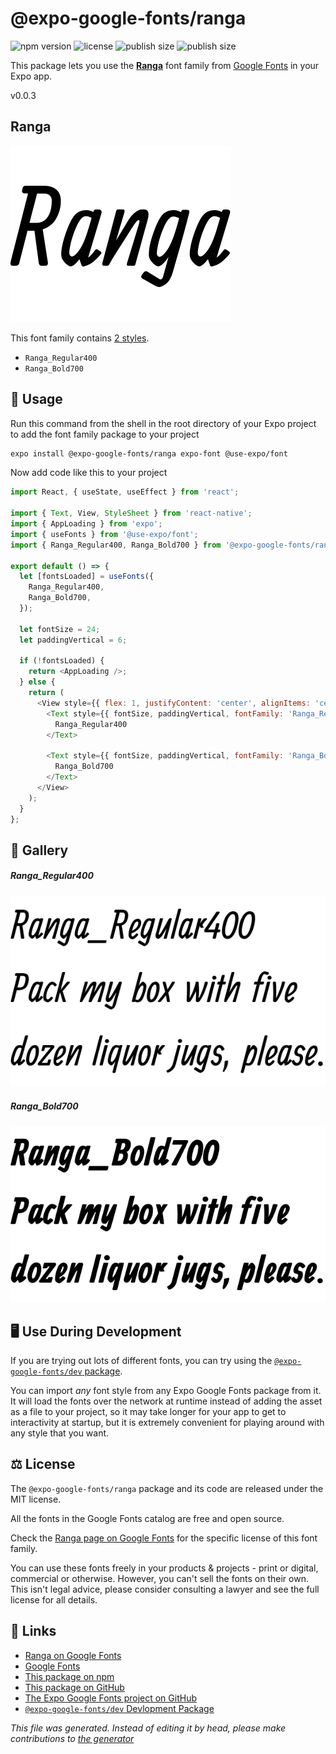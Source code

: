 # @expo-google-fonts/ranga

![npm version](https://flat.badgen.net/npm/v/@expo-google-fonts/ranga)
![license](https://flat.badgen.net/github/license/expo/google-fonts)
![publish size](https://flat.badgen.net/packagephobia/install/@expo-google-fonts/ranga)
![publish size](https://flat.badgen.net/packagephobia/publish/@expo-google-fonts/ranga)

This package lets you use the [**Ranga**](https://fonts.google.com/specimen/Ranga) font family from [Google Fonts](https://fonts.google.com/) in your Expo app.

v0.0.3

## Ranga

![Ranga](./font-family.png)

This font family contains [2 styles](#gallery).

- `Ranga_Regular400`
- `Ranga_Bold700`

## 🔡 Usage

Run this command from the shell in the root directory of your Expo project to add the font family package to your project
```sh
expo install @expo-google-fonts/ranga expo-font @use-expo/font
```

Now add code like this to your project
```js
import React, { useState, useEffect } from 'react';

import { Text, View, StyleSheet } from 'react-native';
import { AppLoading } from 'expo';
import { useFonts } from '@use-expo/font';
import { Ranga_Regular400, Ranga_Bold700 } from '@expo-google-fonts/ranga';

export default () => {
  let [fontsLoaded] = useFonts({
    Ranga_Regular400,
    Ranga_Bold700,
  });

  let fontSize = 24;
  let paddingVertical = 6;

  if (!fontsLoaded) {
    return <AppLoading />;
  } else {
    return (
      <View style={{ flex: 1, justifyContent: 'center', alignItems: 'center' }}>
        <Text style={{ fontSize, paddingVertical, fontFamily: 'Ranga_Regular400' }}>
          Ranga_Regular400
        </Text>

        <Text style={{ fontSize, paddingVertical, fontFamily: 'Ranga_Bold700' }}>
          Ranga_Bold700
        </Text>
      </View>
    );
  }
};

```

## 📖 Gallery

##### Ranga_Regular400
![Ranga_Regular400](./e51a6898e34d12bd9b9057002e645f176d30f5e821bfaa1ccc4e56294af7099a.ttf.png)

##### Ranga_Bold700
![Ranga_Bold700](./c5c763628e805a2af3c9deb68abd0b70227a98911f7ba56f4f8c2a3e8c286b96.ttf.png)


## 🖥️ Use During Development

If you are trying out lots of different fonts, you can try using the [`@expo-google-fonts/dev` package](https://github.com/expo/google-fonts/tree/master/font-packages/dev#readme).

You can import *any* font style from any Expo Google Fonts package from it. It will load the fonts
over the network at runtime instead of adding the asset as a file to your project, so it may take longer
for your app to get to interactivity at startup, but it is extremely convenient
for playing around with any style that you want.

## ⚖️ License

The `@expo-google-fonts/ranga` package and its code are released under the MIT license.

All the fonts in the Google Fonts catalog are free and open source.

Check the [Ranga page on Google Fonts](https://fonts.google.com/specimen/Ranga) for the specific license of this font family.

You can use these fonts freely in your products & projects - print or digital, commercial or otherwise. However, you can't sell the fonts on their own. This isn't legal advice, please consider consulting a lawyer and see the full license for all details.

## 🔗 Links

- [Ranga on Google Fonts](https://fonts.google.com/specimen/Ranga)
- [Google Fonts](https://fonts.google.com/)
- [This package on npm](https://www.npmjs.com/package/@expo-google-fonts/ranga)
- [This package on GitHub](https://github.com/expo/google-fonts/tree/master/font-packages/ranga)
- [The Expo Google Fonts project on GitHub](https://github.com/expo/google-fonts)
- [`@expo-google-fonts/dev` Devlopment Package](https://github.com/expo/google-fonts/tree/master/font-packages/dev)


*This file was generated. Instead of editing it by head, please make contributions to [the generator](https://github.com/expo/google-fonts/tree/master/packages/generator)*
